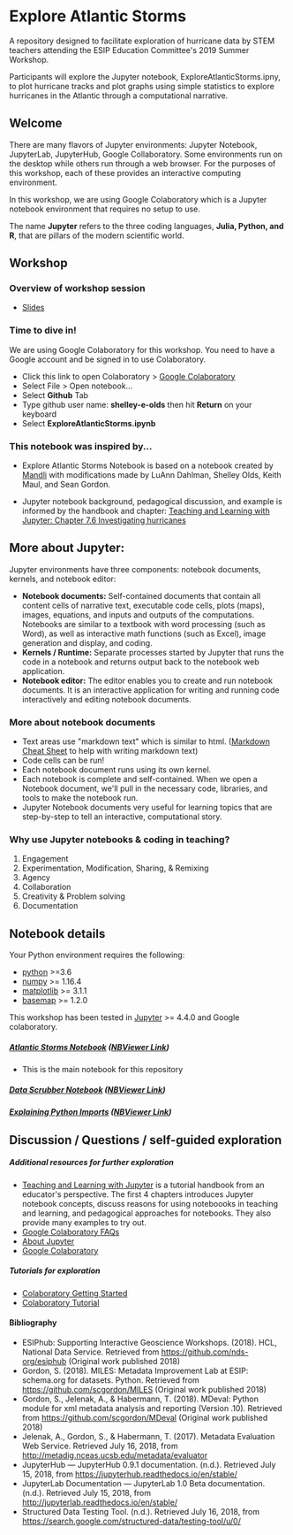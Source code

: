 # Explore Atlantic Storms

A repository designed to facilitate exploration of hurricane data by STEM teachers attending the ESIP Education Committee's 2019 Summer Workshop. 

Participants will explore the Jupyter notebook, ExploreAtlanticStorms.ipny, to plot hurricane tracks and plot graphs using simple statistics to explore hurricanes in the Atlantic through a computational narrative.


## Welcome

There are many flavors of Jupyter environments: Jupyter Notebook, JupyterLab, JupyterHub, Google Collaboratory. Some environments run on the desktop while others run through a web browser.  For the purposes of this workshop, each of these provides an interactive computing environment. 

In this workshop, we are using Google Colaboratory which is a Jupyter notebook environment that requires no setup to use. 

The name **Jupyter** refers to the three coding languages, **Julia, Python, and R**, that are pillars of the modern scientific world. 


## Workshop
###  Overview of workshop session
* [Slides](https://docs.google.com/presentation/d/1_h6MIUgDV7wX0dYQhs8sw1-uZ0yIYyPoHKO_iZZi4j4/edit?usp=sharing)

### Time to dive in!

We are using Google Colaboratory for this workshop. You need to have a Google account and be signed in to use Colaboratory.

* Click this link to open Colaboratory >
[Google Colaboratory](https://colab.research.google.com/notebook#create=true&language=python3)
* Select File > Open notebook...
* Select <b>Github</b> Tab
* Type github user name: <b>shelley-e-olds</b> then hit <b>Return</b> on your keyboard
* Select <b>ExploreAtlanticStorms.ipynb</b>


### This notebook was inspired by... 

* Explore Atlantic Storms Notebook is based on a notebook created by [Mandli](https://github.com/applied-math/demos) with modifications made by LuAnn Dahlman, Shelley Olds, Keith Maul, and Sean Gordon.

* Jupyter notebook background, pedagogical discussion, and example is informed by the handbook and chapter: [Teaching and Learning with Jupyter: Chapter 7.6 Investigating hurricanes](https://jupyter4edu.github.io/jupyter-edu-book/case-studies.html#investigating-hurricanes) 

## More about Jupyter:
    
Jupyter environments have three components: notebook documents, kernels, and notebook editor:

* <b>Notebook documents:</b> Self-contained documents that contain all content cells of narrative text, executable code cells, plots (maps), images, equations, and inputs and outputs of the computations. Notebooks are similar to a textbook with word processing (such as  Word), as well as interactive math functions (such as Excel), image generation and display, and coding.
* <b>Kernels / Runtime:</b> Separate processes started by Jupyter that runs the code in a notebook and returns output back to the notebook web application.
* <b>Notebook editor:</b> The editor enables you to create and run notebook documents. It is an interactive application for writing and running code interactively and editing notebook documents. 

### More about notebook documents

* Text areas use "markdown text" which is similar to html. ([Markdown Cheat Sheet](https://github.com/adam-p/markdown-here/wiki/Markdown-Cheatsheet) to help with writing markdown text) 
* Code cells can be run! 
* Each notebook document runs using its own kernel. 
* Each notebook is complete and self-contained. When we open a Notebook document, we'll pull in the necessary code, libraries, and tools to make the notebook run.
* Jupyter Notebook documents very useful for learning topics that are step-by-step to tell an interactive, computational story.

### Why use Jupyter notebooks & coding in teaching?

1) Engagement
2) Experimentation, Modification, Sharing, & Remixing
3) Agency
4) Collaboration
5) Creativity & Problem solving
6) Documentation

## Notebook details
Your Python environment requires the following:

* [python](https://python.org) >=3.6
* [numpy](https://numpy.org) >= 1.16.4
* [matplotlib](https://matplotlib.org) >= 3.1.1
* [basemap](http://matplotlib.org/basemap) >= 1.2.0

This workshop has been tested in [Jupyter](https://jupyter.org) >= 4.4.0 and Google colaboratory.


##### [Atlantic Storms Notebook](./ExploreAtlanticStorms.ipynb) ([NBViewer Link](https://nbviewer.jupyter.org/github/Shelley-E-Olds/ExploreAtlanticStorms/blob/master/ExploreAtlanticStorms.ipynb))
* This is the main notebook for this repository

##### [Data Scrubber Notebook](./data_scrubber.ipynb) ([NBViewer Link](https://nbviewer.jupyter.org/github/Shelley-E-Olds/ExploreAtlanticStorms/blob/master/data_scrubber.ipynb))


##### [Explaining Python Imports](./explanation_of_initial_python_imports.ipynb) ([NBViewer Link](https://nbviewer.jupyter.org/github/Shelley-E-Olds/ExploreAtlanticStorms/blob/master/explanation_of_initial_python_imports.ipynb))
## Discussion / Questions / self-guided exploration

##### Additional resources for further exploration
    
* [Teaching and Learning with Jupyter](https://jupyter4edu.github.io/jupyter-edu-book/) is a tutorial handbook from an educator's perspective. The first 4 chapters introduces Jupyter notebook concepts, discuss reasons for using noteboooks in teaching and learning, and pedagogical approaches for notebooks. They also provide many examples to try out.
* [Google Colaboratory FAQs](https://research.google.com/colaboratory/faq.html)
* [About Jupyter](https://jupyter.org/)
* [Google Colaboratory](https://colab.research.google.com/notebook#create=true&language=python3)

##### Tutorials for exploration
* [Colaboratory Getting Started](https://colab.research.google.com/notebooks/welcome.ipynb)
* [Colaboratory Tutorial](https://medium.com/@rohansingh_46766/getting-started-with-google-colaboratory-57b4863d4d7d)

#### Bibliography

* ESIPhub: Supporting Interactive Geoscience Workshops. (2018). HCL, National Data Service. Retrieved from https://github.com/nds-org/esiphub (Original work published 2018)
* Gordon, S. (2018). MILES: Metadata Improvement Lab at ESIP: schema.org for datasets. Python. Retrieved from https://github.com/scgordon/MILES (Original work published 2018)
* Gordon, S., Jelenak, A., & Habermann, T. (2018). MDeval: Python module for xml metadata analysis and reporting (Version .10). Retrieved from https://github.com/scgordon/MDeval (Original work published 2018)
* Jelenak, A., Gordon, S., & Habermann, T. (2017). Metadata Evaluation Web Service. Retrieved July 16, 2018, from http://metadig.nceas.ucsb.edu/metadata/evaluator
* JupyterHub — JupyterHub 0.9.1 documentation. (n.d.). Retrieved July 15, 2018, from https://jupyterhub.readthedocs.io/en/stable/
* JupyterLab Documentation — JupyterLab 1.0 Beta documentation. (n.d.). Retrieved July 15, 2018, from http://jupyterlab.readthedocs.io/en/stable/
* Structured Data Testing Tool. (n.d.). Retrieved July 16, 2018, from https://search.google.com/structured-data/testing-tool/u/0/


